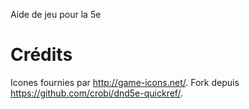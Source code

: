 Aide de jeu pour la 5e


Crédits
=======

Icones fournies par http://game-icons.net/.
Fork depuis https://github.com/crobi/dnd5e-quickref/.
